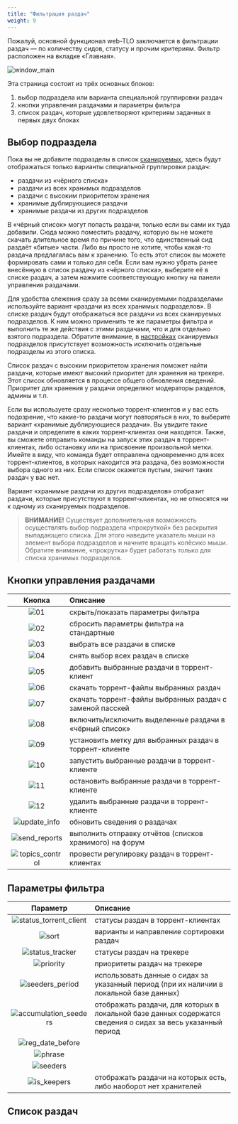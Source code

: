 ```yaml
---
title: "Фильтрация раздач"
weight: 9
---
```


Пожалуй, основной функционал web-TLO заключается в фильтрации раздач — по количеству сидов, статусу и прочим критериям.
Фильтр расположен на вкладке «Главная».

![window_main](https://user-images.githubusercontent.com/1829509/81906569-e4f92400-95df-11ea-86ca-7381ef081585.png)

Эта страница состоит из трёх основных блоков:

1. выбор подраздела или варианта специальной группировки раздач
2. кнопки управления раздачами и параметры фильтра
3. список раздач, которые удовлетворяют критериям заданных в первых двух блоках

## Выбор подраздела

Пока вы не добавите подразделы в список [сканируемых](https://github.com/berkut-174/webtlo/wiki/Scanning-subsection),
здесь будут отображаться только варианты специальной группировки раздач:

* раздачи из «чёрного списка»
* раздачи из всех хранимых подразделов
* раздачи с высоким приоритетом хранения
* хранимые дублирующиеся раздачи
* хранимые раздачи из других подразделов

В «чёрный список» могут попасть раздачи, только если вы сами их туда добавили. Сюда можно поместить раздачу, которую вы
не можете скачать длительное время по причине того, что единственный сид раздаёт «битые» части. Либо вы просто не
хотите, чтобы какая-то раздача предлагалась вам к хранению. То есть этот список вы можете формировать сами и только для
себя. Если вам нужно убрать ранее внесённую в список раздачу из «чёрного списка», выберите её в списке раздач, а затем
нажмите соответствующую кнопку на панели управления раздачами.

Для удобства слежения сразу за всеми сканируемыми подразделами используйте вариант «раздачи из всех хранимых
подразделов». В списке раздач будут отображаться все раздачи из всех сканируемых подразделов. К ним можно применить те
же параметры фильтра и выполнить те же действия с этими раздачами, что и для отдельно взятого подраздела. Обратите
внимание, в [настройках](https://github.com/berkut-174/webtlo/wiki/Scanning-subsection) сканируемых подразделов
присутствует возможность исключить отдельные подразделы из этого списка.

Список раздач с высоким приоритетом хранения поможет найти раздачи, которые имеют высокий приоритет для хранения на
трекере. Этот список обновляется в процессе общего обновления сведений. Приоритет для хранения у раздачи определяют
модераторы разделов, админы и т.п.

Если вы используете сразу несколько торрент-клиентов и у вас есть подозрение, что какие-то раздачи могут повторяться в
них, то выберите вариант «хранимые дублирующиеся раздачи». Вы увидите такие раздачи и определите в каких
торрент-клиентах они находятся. Также, вы сможете отправить команды на запуск этих раздач в торрент-клиентах, либо
остановку или на присвоение произвольной метки. Имейте в виду, что команда будет отправлена одновременно для всех
торрент-клиентов, в которых находится эта раздача, без возможности выбора одного из них. Если список окажется пустым,
значит таких раздач у вас нет.

Вариант «хранимые раздачи из других подразделов» отобразит раздачи, которые присутствуют в торрент-клиентах, но не
относятся ни к одному из сканируемых подразделов.

> **ВНИМАНИЕ!** Существует дополнительная возможность осуществлять выбор подраздела «прокруткой» без раскрытия
> выпадающего списка. Для этого наведите указатель мыши на элемент выбора подразделов и начните вращать колёсико мыши.
> Обратите внимание, «прокрутка» будет работать только для списка хранимых подразделов.

## Кнопки управления раздачами

|                                                         Кнопка                                                         | Описание                                                 |
|:----------------------------------------------------------------------------------------------------------------------:|:---------------------------------------------------------|
|       ![01](https://user-images.githubusercontent.com/1829509/81923760-99eb0b00-95f7-11ea-921c-1480891181d2.png)       | скрыть/показать параметры фильтра                        |
|       ![02](https://user-images.githubusercontent.com/1829509/81923807-a5d6cd00-95f7-11ea-8e4b-048dc416b9f6.png)       | сбросить параметры фильтра на стандартные                |
|       ![03](https://user-images.githubusercontent.com/1829509/81923822-acfddb00-95f7-11ea-836f-16c94e86dabe.png)       | выбрать все раздачи в списке                             |
|       ![04](https://user-images.githubusercontent.com/1829509/81923826-aec79e80-95f7-11ea-8d96-b8a720a776e9.png)       | снять выбор всех раздач в списке                         |
|       ![05](https://user-images.githubusercontent.com/1829509/81923832-b129f880-95f7-11ea-8437-d86edd5c93d2.png)       | добавить выбранные раздачи в торрент-клиент              |
|       ![06](https://user-images.githubusercontent.com/1829509/81923852-b71fd980-95f7-11ea-9279-9b47c2b552da.png)       | скачать торрент-файлы выбранных раздач                   |
|       ![07](https://user-images.githubusercontent.com/1829509/81923865-b9823380-95f7-11ea-912d-c04ed31b82e9.png)       | скачать торрент-файлы выбранных раздач с заменой пасскей |
|       ![08](https://user-images.githubusercontent.com/1829509/81923871-bb4bf700-95f7-11ea-9296-847acca878cf.png)       | включить/исключить выделенные раздачи в «чёрный список»  |
|       ![09](https://user-images.githubusercontent.com/1829509/81923875-bdae5100-95f7-11ea-90c2-419768ab2611.png)       | установить метку для выбранных раздач в торрент-клиенте  |
|       ![10](https://user-images.githubusercontent.com/1829509/81923882-bf781480-95f7-11ea-8fa9-9e100ba4375b.png)       | запустить выбранные раздачи в торрент-клиенте            |
|       ![11](https://user-images.githubusercontent.com/1829509/81923889-c2730500-95f7-11ea-8b88-86e2fa64c7b5.png)       | остановить выбранные раздачи в торрент-клиенте           |
|       ![12](https://user-images.githubusercontent.com/1829509/81923894-c4d55f00-95f7-11ea-94c8-b9245a821346.png)       | удалить выбранные раздачи в торрент-клиенте              |
|  ![update_info](https://user-images.githubusercontent.com/1829509/81923899-c737b900-95f7-11ea-9d9d-e964286c500e.png)   | обновить сведения о раздачах                             |
|  ![send_reports](https://user-images.githubusercontent.com/1829509/81923930-d4ed3e80-95f7-11ea-843b-31bfb2e68e30.png)  | выполнить отправку отчётов (списков хранимого) на форум  |
| ![topics_control](https://user-images.githubusercontent.com/1829509/81923936-d7e82f00-95f7-11ea-9630-bf77bb6d6fae.png) | провести регулировку раздач в торрент-клиентах           |

## Параметры фильтра

|                                                           Параметр                                                            | Описание                                                                                                     |
|:-----------------------------------------------------------------------------------------------------------------------------:|:-------------------------------------------------------------------------------------------------------------|
| ![status_torrent_client](https://user-images.githubusercontent.com/1829509/81932372-27812780-9605-11ea-8724-d540a5cf276f.png) | статусы раздач в торрент-клиентах                                                                            |
|         ![sort](https://user-images.githubusercontent.com/1829509/81932375-294aeb00-9605-11ea-86e1-4ae20d5f1346.png)          | варианты и направление сортировки раздач                                                                     |
|    ![status_tracker](https://user-images.githubusercontent.com/1829509/81932381-2cde7200-9605-11ea-9feb-5c985ce0fdd5.png)     | статусы раздач на трекере                                                                                    |
|       ![priority](https://user-images.githubusercontent.com/1829509/81932384-2d770880-9605-11ea-8f15-c270d8edb530.png)        | приоритеты раздач на трекере                                                                                 |
|    ![seeders_period](https://user-images.githubusercontent.com/1829509/81932388-2e0f9f00-9605-11ea-9ad9-1a98b83c65f8.png)     | использовать данные о сидах за указанный период (при их наличии в локальной базе данных)                     |
| ![accumulation_seeders](https://user-images.githubusercontent.com/1829509/81933028-1edd2100-9606-11ea-9748-b06ad8ef1a27.png)  | отображать раздачи, для которых в локальной базе данных содержатся сведения о сидах за весь указанный период |
|    ![reg_date_before](https://user-images.githubusercontent.com/1829509/81932390-2e0f9f00-9605-11ea-93dd-0e42ad07aca2.png)    |                                                                                                              |
|        ![phrase](https://user-images.githubusercontent.com/1829509/81932393-2ea83580-9605-11ea-85b4-0f6554f994ea.png)         |                                                                                                              |
|        ![seeders](https://user-images.githubusercontent.com/1829509/81932396-2ea83580-9605-11ea-9bc7-e24a6557544e.png)        |                                                                                                              |
|      ![is_keepers](https://user-images.githubusercontent.com/1829509/81933030-1f75b780-9606-11ea-80be-3a83d175ec2f.png)       | отображать раздачи на которых есть, либо наоборот нет хранителей                                             |

## Список раздач


